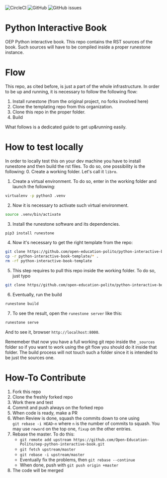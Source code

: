 ![CircleCI](https://img.shields.io/circleci/build/github/open-education-polito/python-interactive-book-chapters.svg)
![GitHub](https://img.shields.io/github/license/open-education-polito/python-interactive-book-chapters.svg)
![GitHub
issues](https://img.shields.io/github/issues/open-education-polito/python-interactive-book-chapters.svg)

# Python Interactive Book
OEP Python interactive book.
This repo contains the RST sources of the book. Such sources will have to be
compiled inside a proper runestone instance. 

# Flow
This repo, as cited before, is just a part of the whole infrastructure.
In order to be up and running, it is necessary to follow the following flow:
1. Install runestone (from the original project, no forks involved here)
2. Clone the templating repo from this organization.
3. Clone this repo in the proper folder.
4. Build

What follows is a dedicated guide to get up&running easily. 

# How to test locally
In order to locally test this on your dev machine you have to install runestone
and then build the rst files. 
To do so, one possibility is the following:
0. Create a working folder. Let's call it `libro`.
1. Create a virtual environment. To do so, enter in the working folder and launch
   the following:
```bash
virtualenv -p python3 .venv
```
2. Now it is necessary to activate such virtual environment. 
```bash
source .venv/bin/activate
```
3. Install the runestone software and its dependencies.
```bash
pip3 install runestone
```
4. Now it's necessary to get the right template from the repo:
```bash
git clone https://github.com/open-education-polito/python-interactive-book-template.git
cp -r python-interactive-book-template/* .
rm -rf python-interactive-book-template
```
5. This step requires to pull this repo inside the working folder. To do so,
   just typo
```bash
git clone https//github.com/open-education-polito/python-interactive-book-chapters.git _sources
```
6. Eventually, run the build
```bash
runestone build
```
7. To see the result, open the `runestone server` like this:
```bash
runestone serve
```
And to see it, browser `http://localhost:8000`. 

Rememeber that now you have a full working git repo inside the `_sources`
folder so if you want to work using the git flow you should do it inside
that folder. The build process will not touch such a folder since it is
intended to be just the sources one. 

# How-To Contribute
1. Fork this repo
2. Clone the freshly forked repo
3. Work there and test
4. Commit and push always on the forked repo
5. When code is ready, make a PR
6. When Review is done, squash the commits down to one using    
   `git rebase -i HEAD~n` where `n` is the number of commits to squash. 
   You may use `reword` on the top one, `fixup` on the other entries.
7. Rebase the master. To do this:  
   * `git remote add upstream https://github.com/Open-Education-Polito/oep-python-interactive-book.git`  
   * `git fetch upstream/master`  
   * `git rebase -i upstream/master`  
   * Eventually fix the problems, then `git rebase --continue`  
   * When done, push with `git push origin +master`  
8. The code will be merged


